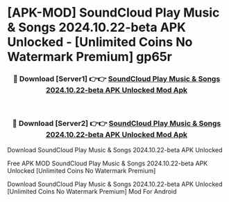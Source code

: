 # [APK-MOD] SoundCloud  Play Music & Songs 2024.10.22-beta APK Unlocked - [Unlimited Coins No Watermark Premium] gp65r



<div align="center">
<h3>🔴 Download [Server1] 👉👉 <a href="https://momento.my/?title=SoundCloud__Play_Music_&_Songs_2024.10.22-beta_APK_Unlocked">SoundCloud  Play Music & Songs 2024.10.22-beta APK Unlocked Mod Apk</a></h3><br>

<h3>🔴 Download [Server2] 👉👉 <a href="https://momento.my/?title=SoundCloud__Play_Music_&_Songs_2024.10.22-beta_APK_Unlocked">SoundCloud  Play Music & Songs 2024.10.22-beta APK Unlocked Mod Apk</a></h3>
</div>



Download SoundCloud  Play Music & Songs 2024.10.22-beta APK Unlocked 

Free APK MOD SoundCloud  Play Music & Songs 2024.10.22-beta APK Unlocked [Unlimited Coins No Watermark Premium]

Download SoundCloud  Play Music & Songs 2024.10.22-beta APK Unlocked [Unlimited Coins No Watermark Premium] Mod For Android
